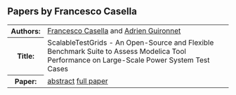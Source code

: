 ## Papers by Francesco Casella
<table><tr><th>Authors:</th>
<td>
<a href="/proceedings/authors/FrancescoCasella">Francesco Casella</a> and <a href="/proceedings/authors/AdrienGuironnet">Adrien Guironnet</a></td>
</tr>
<tr><th>Title:</th>
<td>ScalableTestGrids - An Open-Source and Flexible Benchmark Suite to Assess Modelica Tool Performance on Large-Scale Power System Test Cases</td>
</tr>
<tr><th>Paper:</th>
<td><a href="/abstracts/abstract_5A_1">abstract</a> <a href="/proceedings/papers/Modelica2021session5A_paper1.pdf">full paper</a></td>
</tr>
</table>
